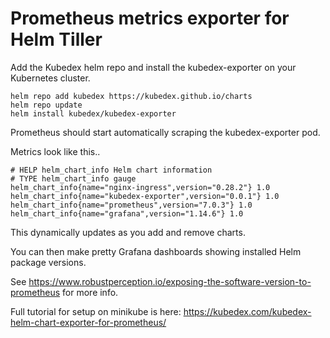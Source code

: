 # Prometheus metrics exporter for Helm Tiller

Add the Kubedex helm repo and install the kubedex-exporter on your Kubernetes cluster.

```
helm repo add kubedex https://kubedex.github.io/charts
helm repo update
helm install kubedex/kubedex-exporter
```

Prometheus should start automatically scraping the kubedex-exporter pod.

Metrics look like this..

```
# HELP helm_chart_info Helm chart information
# TYPE helm_chart_info gauge
helm_chart_info{name="nginx-ingress",version="0.28.2"} 1.0
helm_chart_info{name="kubedex-exporter",version="0.0.1"} 1.0
helm_chart_info{name="prometheus",version="7.0.3"} 1.0
helm_chart_info{name="grafana",version="1.14.6"} 1.0
```

This dynamically updates as you add and remove charts.

You can then make pretty Grafana dashboards showing installed Helm package versions.

See https://www.robustperception.io/exposing-the-software-version-to-prometheus for more info.

Full tutorial for setup on minikube is here: https://kubedex.com/kubedex-helm-chart-exporter-for-prometheus/
